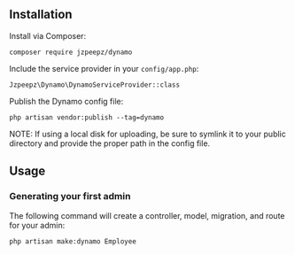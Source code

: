 ## Installation

Install via Composer:

`composer require jzpeepz/dynamo`

Include the service provider in your `config/app.php`:

`Jzpeepz\Dynamo\DynamoServiceProvider::class`

Publish the Dynamo config file:

`php artisan vendor:publish --tag=dynamo`

NOTE: If using a local disk for uploading, be sure to symlink it to your public directory and provide the proper path in the config file.

## Usage

### Generating your first admin

The following command will create a controller, model, migration, and route for your admin:

`php artisan make:dynamo Employee`

